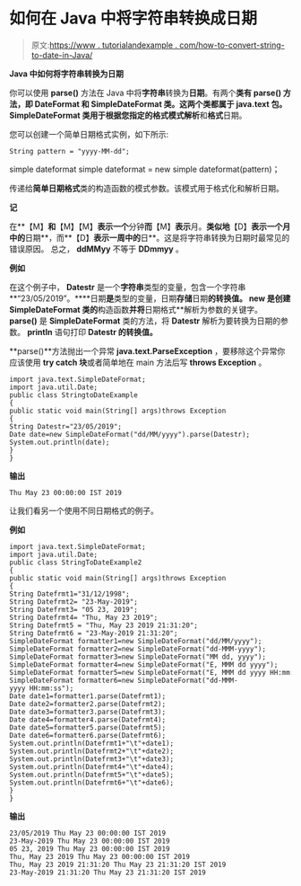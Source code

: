 # 如何在 Java 中将字符串转换成日期

> 原文:[https://www . tutorialandexample . com/how-to-convert-string-to-date-in-Java/](https://www.tutorialandexample.com/how-to-convert-string-to-date-in-java/)

**Java 中如何将字符串转换为日期**

你可以使用 **parse()** 方法在 Java 中将**字符串**转换为**日期**。有两个**类有 **parse()** 方法，即 **DateFormat** 和 **SimpleDateFormat** 类。这两个类都属于 **java.text** 包。 **SimpleDateFormat** 类用于根据您指定的格式模式解析**和**格式**日期。

您可以创建一个简单日期格式实例，如下所示:

```
String pattern = "yyyy-MM-dd";
```

simple dateformat simple dateformat = new simple dateformat(pattern)；

传递给**简单日期格式**类的构造函数的模式参数。该模式用于格式化和解析日期。

**记**

在**【M】**和**【M】【M】**表示一个**分钟**而**【M】**表示**月。**类似地**【D】**表示一个月中的**日期**，而**【D】**表示一周中的**日**。这是将字符串转换为日期时最常见的错误原因。  总之， **ddMMyy** 不等于 **DDmmyy** 。

**例如**

在这个例子中， **Datestr** 是一个**字符串**类型的变量，包含一个字符串**“23/05/2019”。****日期**是**类型的变量，日期**存储**日期**的转换值。 **new** 是创建 **SimpleDateFormat** 类的**构造函数**并将**日期格式**解析为参数的关键字。 **parse()** 是 **SimpleDateFormat** 类的方法，将 **Datestr** 解析为要转换为日期的参数。 **println** 语句打印 **Datestr 的转换值。**

**parse()**方法抛出一个异常 **java.text.ParseException** ，要移除这个异常你应该使用 **try catch 块**或者简单地在 main 方法后写 **throws Exception** 。

```
import java.text.SimpleDateFormat; 
import java.util.Date; 
public class StringtoDateExample
{ 
public static void main(String[] args)throws Exception
{ 
String Datestr="23/05/2019"; 
Date date=new SimpleDateFormat("dd/MM/yyyy").parse(Datestr); 
System.out.println(date); 
} 
}
```

**输出**

```
Thu May 23 00:00:00 IST 2019
```

让我们看另一个使用不同日期格式的例子。

**例如**

```
import java.text.SimpleDateFormat;  
import java.util.Date;  
public class StringToDateExample2 
{  
public static void main(String[] args)throws Exception 
{  
String Datefrmt1="31/12/1998";  
String Datefrmt2= "23-May-2019";  
String Datefrmt3= "05 23, 2019";  
String Datefrmt4= "Thu, May 23 2019";  
String Datefrmt5 = "Thu, May 23 2019 21:31:20";  
String Datefrmt6 = "23-May-2019 21:31:20";  
SimpleDateFormat formatter1=new SimpleDateFormat("dd/MM/yyyy");  
SimpleDateFormat formatter2=new SimpleDateFormat("dd-MMM-yyyy");  
SimpleDateFormat formatter3=new SimpleDateFormat("MM dd, yyyy");  
SimpleDateFormat formatter4=new SimpleDateFormat("E, MMM dd yyyy");  
SimpleDateFormat formatter5=new SimpleDateFormat("E, MMM dd yyyy HH:mm:ss");  
SimpleDateFormat formatter6=new SimpleDateFormat("dd-MMM-yyyy HH:mm:ss");  
Date date1=formatter1.parse(Datefrmt1);  
Date date2=formatter2.parse(Datefrmt2);  
Date date3=formatter3.parse(Datefrmt3);  
Date date4=formatter4.parse(Datefrmt4);  
Date date5=formatter5.parse(Datefrmt5);  
Date date6=formatter6.parse(Datefrmt6);  
System.out.println(Datefrmt1+"\t"+date1);  
System.out.println(Datefrmt2+"\t"+date2);  
System.out.println(Datefrmt3+"\t"+date3);  
System.out.println(Datefrmt4+"\t"+date4);  
System.out.println(Datefrmt5+"\t"+date5);  
System.out.println(Datefrmt6+"\t"+date6);  
}  
}
```

**输出**

```
23/05/2019 Thu May 23 00:00:00 IST 2019
23-May-2019 Thu May 23 00:00:00 IST 2019
05 23, 2019 Thu May 23 00:00:00 IST 2019
Thu, May 23 2019 Thu May 23 00:00:00 IST 2019
Thu, May 23 2019 21:31:20 Thu May 23 21:31:20 IST 2019
23-May-2019 21:31:20 Thu May 23 21:31:20 IST 2019
```
